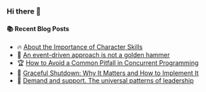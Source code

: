 ### Hi there 👋

<!--
**jorzel/jorzel** is a ✨ _special_ ✨ repository because its `README.md` (this file) appears on your GitHub profile.

Here are some ideas to get you started:

- 🔭 I’m currently working on ...
- 🌱 I’m currently learning ...
- 👯 I’m looking to collaborate on ...
- 🤔 I’m looking for help with ...
- 💬 Ask me about ...
- 📫 How to reach me: ...
- 😄 Pronouns: ...
- ⚡ Fun fact: ...
-->

#### :books: Recent Blog Posts
<!-- BLOGPOSTS:START -->
 - 🔥 [About the Importance of Character Skills](https://medium.com/illuminations-mirror/about-the-importance-of-character-skills-b453b333cec7?source=rss-607ede630b31------2)
 - 📰 [An event-driven approach is not a golden hammer](https://levelup.gitconnected.com/an-event-driven-approach-is-not-a-golden-hammer-b1b9265ec7d6?source=rss-607ede630b31------2)
 - 🏆 [How to Avoid a Common Pitfall in Concurrent Programming](https://levelup.gitconnected.com/how-to-avoid-common-pitfalls-in-concurrent-programming-eb113c586111?source=rss-607ede630b31------2)
 - 🔘 [Graceful Shutdown: Why It Matters and How to Implement It](https://levelup.gitconnected.com/graceful-shutdown-why-it-matters-and-how-to-implement-it-919e741b397e?source=rss-607ede630b31------2)
 - 📰 [Demand and support. The universal patterns of leadership](https://medium.com/illuminations-mirror/demand-and-support-the-universal-patterns-of-leadership-9dacf6da3bfb?source=rss-607ede630b31------2)<!-- BLOGPOSTS:END -->